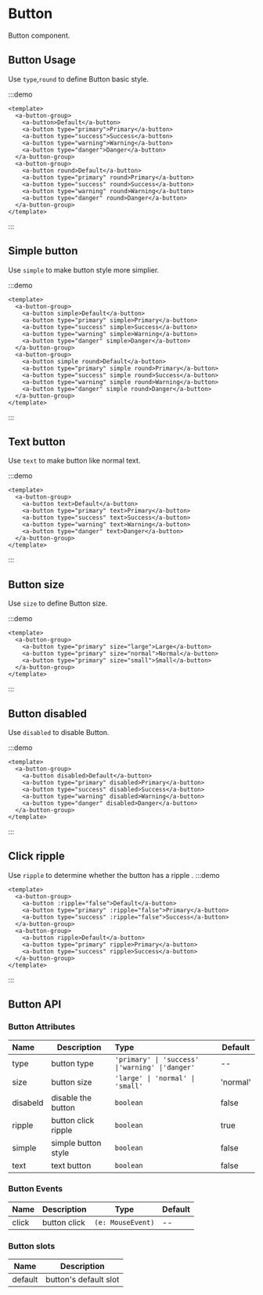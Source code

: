 # Button
Button component.

## Button Usage
Use `type`,`round` to define Button basic style.

:::demo
```vue
<template>
  <a-button-group>
    <a-button>Default</a-button>
    <a-button type="primary">Primary</a-button>
    <a-button type="success">Success</a-button>
    <a-button type="warning">Warning</a-button>
    <a-button type="danger">Danger</a-button>
  </a-button-group>
  <a-button-group>
    <a-button round>Default</a-button>
    <a-button type="primary" round>Primary</a-button>
    <a-button type="success" round>Success</a-button>
    <a-button type="warning" round>Warning</a-button>
    <a-button type="danger" round>Danger</a-button>
  </a-button-group>
</template>
```
:::


## Simple button
Use `simple` to make button style more simplier.

:::demo
```vue
<template>
  <a-button-group>
    <a-button simple>Default</a-button>
    <a-button type="primary" simple>Primary</a-button>
    <a-button type="success" simple>Success</a-button>
    <a-button type="warning" simple>Warning</a-button>
    <a-button type="danger" simple>Danger</a-button>
  </a-button-group>
  <a-button-group>
    <a-button simple round>Default</a-button>
    <a-button type="primary" simple round>Primary</a-button>
    <a-button type="success" simple round>Success</a-button>
    <a-button type="warning" simple round>Warning</a-button>
    <a-button type="danger" simple round>Danger</a-button>
  </a-button-group>
</template>
```
:::

## Text button
Use `text` to make button like normal text.

:::demo
```vue
<template>
  <a-button-group>
    <a-button text>Default</a-button>
    <a-button type="primary" text>Primary</a-button>
    <a-button type="success" text>Success</a-button>
    <a-button type="warning" text>Warning</a-button>
    <a-button type="danger" text>Danger</a-button>
  </a-button-group>
</template>
```
:::

## Button size
Use `size` to define Button size.

:::demo
```vue
<template>
  <a-button-group>
    <a-button type="primary" size="large">Large</a-button>
    <a-button type="primary" size="normal">Normal</a-button>
    <a-button type="primary" size="small">Small</a-button>
  </a-button-group>
</template>
```
:::

## Button disabled
Use `disabled` to disable Button.

:::demo
```vue
<template>
  <a-button-group>
    <a-button disabled>Default</a-button>
    <a-button type="primary" disabled>Primary</a-button>
    <a-button type="success" disabled>Success</a-button>
    <a-button type="warning" disabled>Warning</a-button>
    <a-button type="danger" disabled>Danger</a-button>
  </a-button-group>
</template>
```
:::

## Click ripple
Use `ripple` to determine whether the button has a ripple .
:::demo
```vue
<template>
  <a-button-group>
    <a-button :ripple="false">Default</a-button>
    <a-button type="primary" :ripple="false">Primary</a-button>
    <a-button type="success" :ripple="false">Success</a-button>
  </a-button-group>
  <a-button-group>
    <a-button ripple>Default</a-button>
    <a-button type="primary" ripple>Primary</a-button>
    <a-button type="success" ripple>Success</a-button>
  </a-button-group>
</template>
```
:::

## Button API
### Button Attributes

| Name     | Description         | Type                                            | Default  |
| :------- | ------------------- | :---------------------------------------------- | -------- |
| type     | button type         | `'primary' \| 'success' \|'warning' \|'danger'` | --       |
| size     | button size         | `'large' \| 'normal' \| 'small'`                | 'normal' |
| disabeld | disable the button  | `boolean`                                       | false    |
| ripple   | button click ripple | `boolean`                                       | true     |
| simple   | simple button style | `boolean`                                       | false    |
| text     | text button         | `boolean`                                       | false    |



### Button Events

| Name  | Description  | Type              | Default |
| ----- | ------------ | ----------------- | ------- |
| click | button click | `(e: MouseEvent)` | --      |



### Button slots

| Name    | Description           |
| ------- | --------------------- |
| default | button's default slot |

